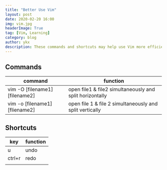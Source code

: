 ```yaml
---
title: "Better Use Vim"
layout: post
date: 2020-02-20 16:00
img: vim.jpg
headerImage: True
tag: [Vim, Learning]
category: blog
author: ykx
description: These commands and shortcuts may help use Vim more efficiently.
---
```




## Commands

| command                        | function                                                 |
| ------------------------------ | -------------------------------------------------------- |
| vim -O [filename1] [filename2] | open file1 & file2 simultaneously and split horizontally |
| vim -o [filename1] [fliename2] | open file 1 & file 2 simultaneously and split vertically |



## Shortcuts

| key    | function |
| ------ | -------- |
| u      | undo     |
| ctrl+r | redo     |
|        |          |

